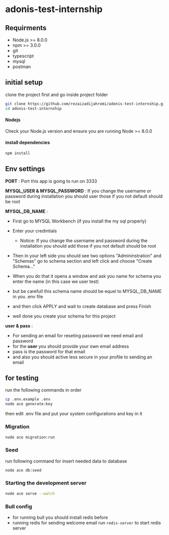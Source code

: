 # adonis-test-internship

## Requirments

- Node.js >= 8.0.0
- npm >= 3.0.0
- git
- typescript
- mysql
- postman

## initial setup

clone the project first and go inside project folder

```bash
git clone https://github.com/rezaizadijahromi/adonis-test-internship.git
cd adonis-test-internship
```

#### Nodejs

Check your Node.js version and ensure you are running Node >= 8.0.0

#### install dependencies

```bash
npm install
```

## Env settings

**PORT** : Port this app is going to run on 3333

**MYSQL_USER & MYSQL_PASSWORD** : If you change the username or password during installation you should user those if you not default should be root

**MYSQL_DB_NAME** :

- First go to MYSQL Workbench (if you install the my sql properly)
- Enter your credintials
  - Notice: If you change the username and password during the installation you should add those if you not default should be root
- Then in your left side you should see two options "Admininstration" and "Schemas" go to schema section and left click and choose "Create Schema..."

- When you do that it opens a window and ask you name for schema you enter the name (in this case we user test)
- but be carefull this schema name should be equel to MYSQL_DB_NAME in you .env file
- and then click APPLY and wait to create database and press Finish
- well done you create your schema for this project

**user & pass** :

- For sending an email for reseting password we need email and password
- for the **user** you should provide your own email address
- pass is the password for that email
- and also you should active less secure in your profile to sending an email

## for testing

run the following commands in order

```bash
cp .env.example .env
node ace generate:key
```

then edit .env file and put your system configurations and key in it

### Migration

```bash
node ace migration:run
```

### Seed

run following command for insert needed data to database

```bash
node ace db:seed
```

### Starting the development server

```bash
node ace serve --watch
```

### Bull config

- for running bull you should install redis before
- running redis for sending welcome email run `redis-server` to start redis server
